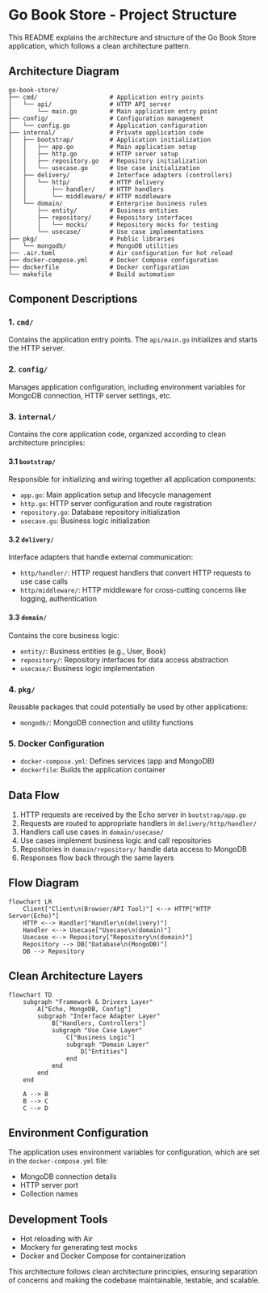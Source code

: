 # Go Book Store - Project Structure

This README explains the architecture and structure of the Go Book Store application, which follows a clean architecture pattern.

## Architecture Diagram

```
go-book-store/
├── cmd/                    # Application entry points
│   └── api/                # HTTP API server
│       └── main.go         # Main application entry point
├── config/                 # Configuration management
│   └── config.go           # Application configuration
├── internal/               # Private application code
│   ├── bootstrap/          # Application initialization
│   │   ├── app.go          # Main application setup
│   │   ├── http.go         # HTTP server setup
│   │   ├── repository.go   # Repository initialization
│   │   └── usecase.go      # Use case initialization
│   ├── delivery/           # Interface adapters (controllers)
│   │   └── http/           # HTTP delivery
│   │       ├── handler/    # HTTP handlers
│   │       └── middleware/ # HTTP middleware
│   └── domain/             # Enterprise business rules
│       ├── entity/         # Business entities
│       ├── repository/     # Repository interfaces
│       │   └── mocks/      # Repository mocks for testing
│       └── usecase/        # Use case implementations
├── pkg/                    # Public libraries
│   └── mongodb/            # MongoDB utilities
├── .air.toml               # Air configuration for hot reload
├── docker-compose.yml      # Docker Compose configuration
├── dockerfile              # Docker configuration
└── makefile                # Build automation
```

## Component Descriptions

### 1. `cmd/`
Contains the application entry points. The `api/main.go` initializes and starts the HTTP server.

### 2. `config/`
Manages application configuration, including environment variables for MongoDB connection, HTTP server settings, etc.

### 3. `internal/`
Contains the core application code, organized according to clean architecture principles:

#### 3.1 `bootstrap/`
Responsible for initializing and wiring together all application components:
- `app.go`: Main application setup and lifecycle management
- `http.go`: HTTP server configuration and route registration
- `repository.go`: Database repository initialization
- `usecase.go`: Business logic initialization

#### 3.2 `delivery/`
Interface adapters that handle external communication:
- `http/handler/`: HTTP request handlers that convert HTTP requests to use case calls
- `http/middleware/`: HTTP middleware for cross-cutting concerns like logging, authentication

#### 3.3 `domain/`
Contains the core business logic:
- `entity/`: Business entities (e.g., User, Book)
- `repository/`: Repository interfaces for data access abstraction
- `usecase/`: Business logic implementation

### 4. `pkg/`
Reusable packages that could potentially be used by other applications:
- `mongodb/`: MongoDB connection and utility functions

### 5. Docker Configuration
- `docker-compose.yml`: Defines services (app and MongoDB)
- `dockerfile`: Builds the application container

## Data Flow

1. HTTP requests are received by the Echo server in `bootstrap/app.go`
2. Requests are routed to appropriate handlers in `delivery/http/handler/`
3. Handlers call use cases in `domain/usecase/`
4. Use cases implement business logic and call repositories
5. Repositories in `domain/repository/` handle data access to MongoDB
6. Responses flow back through the same layers

## Flow Diagram

```mermaid
flowchart LR
    Client["Client\n(Browser/API Tool)"] <--> HTTP["HTTP Server(Echo)"]
    HTTP <--> Handler["Handler\n(delivery)"]
    Handler <--> Usecase["Usecase\n(domain)"]
    Usecase <--> Repository["Repository\n(domain)"]
    Repository --> DB["Database\n(MongoDB)"]
    DB --> Repository
```

## Clean Architecture Layers

```mermaid
flowchart TD
    subgraph "Framework & Drivers Layer"
        A["Echo, MongoDB, Config"]
        subgraph "Interface Adapter Layer"
            B["Handlers, Controllers"]
            subgraph "Use Case Layer"
                C["Business Logic"]
                subgraph "Domain Layer"
                    D["Entities"]
                end
            end
        end
    end
    
    A --> B
    B --> C
    C --> D
```

## Environment Configuration

The application uses environment variables for configuration, which are set in the `docker-compose.yml` file:

- MongoDB connection details
- HTTP server port
- Collection names

## Development Tools

- Hot reloading with Air
- Mockery for generating test mocks
- Docker and Docker Compose for containerization

This architecture follows clean architecture principles, ensuring separation of concerns and making the codebase maintainable, testable, and scalable.
